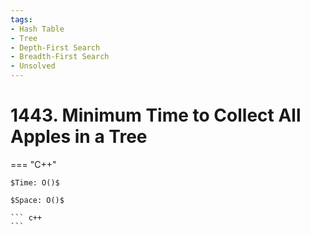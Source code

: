 ```yaml
---
tags:
- Hash Table
- Tree
- Depth-First Search
- Breadth-First Search
- Unsolved
---
```



# 1443. Minimum Time to Collect All Apples in a Tree

=== "C++"

    $Time: O()$

    $Space: O()$

    ``` c++
    ```